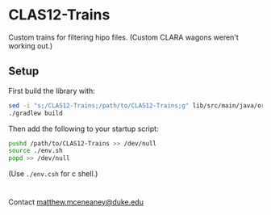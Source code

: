 # CLAS12-Trains

Custom trains for filtering hipo files.  (Custom CLARA wagons weren't working out.)

## Setup

First build the library with:
```bash
sed -i "s;/CLAS12-Trains;/path/to/CLAS12-Trains;g" lib/src/main/java/org/jlab/trains/*.java
./gradlew build
```
Then add the following to your startup script:
```bash
pushd /path/to/CLAS12-Trains >> /dev/null
source ./env.sh
popd >> /dev/null
```
(Use `./env.csh` for c shell.)

#

Contact matthew.mceneaney@duke.edu
